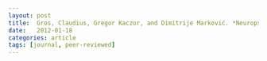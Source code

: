 ```yaml
---
layout: post
title:  Gros, Claudius, Gregor Kaczor, and Dimitrije Marković. *Neuropsychological constraints to human data production on a global scale.* The European Physical Journal B (2012). [doi](https://doi.org/10.1140/epjb/e2011-20581-3) [pdf](https://link.springer.com/content/pdf/10.1140%2Fepjb%2Fe2011-20581-3.pdf)
date:   2012-01-18
categories: article
tags: [journal, peer-reviewed]
---
```

